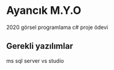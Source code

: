 # Ayancık M.Y.O 
2020 görsel programlama c# proje ödevi
## Gerekli yazılımlar
ms sql server
vs studio
